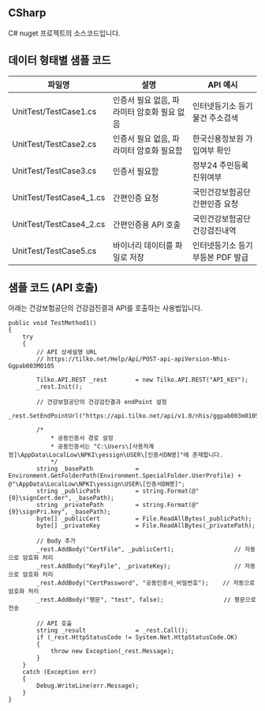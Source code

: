 ## CSharp
C# nuget 프로젝트의 소스코드입니다.


## 데이터 형태별 샘플 코드
|파일명|설명|API 예시|
|---|---|---|
|UnitTest/TestCase1.cs|인증서 필요 없음, 파라미터 암호화 필요 없음|인터넷등기소 등기물건 주소검색|
|UnitTest/TestCase2.cs|인증서 필요 없음, 파라미터 암호화 필요함|한국신용정보원 가입여부 확인|
|UnitTest/TestCase3.cs|인증서 필요함|정부24 주민등록진위여부|
|UnitTest/TestCase4_1.cs|간편인증 요청|국민건강보험공단 간편인증 요청|
|UnitTest/TestCase4_2.cs|간편인증용 API 호출|국민건강보험공단 건강검진내역|
|UnitTest/TestCase5.cs|바이너리 데이터를 파일로 저장|인터넷등기소 등기부등본 PDF 발급|


## 샘플 코드 (API 호출)
아래는 건강보험공단의 건강검진결과 API를 호출하는 사용법입니다.

	public void TestMethod1()
	{
		try
		{
			// API 상세설명 URL
			// https://tilko.net/Help/Api/POST-api-apiVersion-Nhis-Ggpab003M0105

			Tilko.API.REST _rest		= new Tilko.API.REST("API_KEY");
			_rest.Init();

			// 건강보험공단의 건강검진결과 endPoint 설정
			_rest.SetEndPointUrl("https://api.tilko.net/api/v1.0/nhis/ggpab003m0105");

			/*
				* 공동인증서 경로 설정
				* 공동인증서는 "C:\Users\[사용자계정]\AppData\LocalLow\NPKI\yessign\USER\[인증서DN명]"에 존재합니다.
				*/
			string _basePath			= Environment.GetFolderPath(Environment.SpecialFolder.UserProfile) + @"\AppData\LocalLow\NPKI\yessign\USER\[인증서DN명]";
			string _publicPath			= string.Format(@"{0}\signCert.der", _basePath);
			string _privatePath			= string.Format(@"{0}\signPri.key", _basePath);
			byte[] _publicCert			= File.ReadAllBytes(_publicPath);
			byte[] _privateKey			= File.ReadAllBytes(_privatePath);
				
			// Body 추가
			_rest.AddBody("CertFile", _publicCert);					// 자동으로 암호화 처리
			_rest.AddBody("KeyFile", _privateKey);					// 자동으로 암호화 처리
			_rest.AddBody("CertPassword", "공동인증서_비밀번호");	// 자동으로 암호화 처리
			_rest.AddBody("평문", "test", false);					// 평문으로 전송

			// API 호출
			string _result				= _rest.Call();
			if (_rest.HttpStatusCode != System.Net.HttpStatusCode.OK)
			{
				throw new Exception(_rest.Message);
			}
		}
		catch (Exception err)
		{
			Debug.WriteLine(err.Message);
		}
	}
